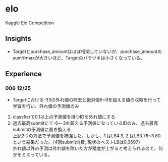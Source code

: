 # elo
Kaggle Elo Competition

## Insights
* Targetとpurchase_amountはほぼ相関していないが、purchase_amountのsumやmaxが大きいほど、Targetのバラツキは小さくなっている。


## Experience
### 006 12/25
* Targetにおける-33の外れ値の除去と絶対値6~9を超える値の収縮を行って学習を行い、外れ値の予測値のみ  
1. classfierで0.1以上の予測値を持つIDを外れ値にする  
2. 過去最高submitにて-6~-3を超える予測値になっているIDのみ、過去最高submitの予測値に置き換える  
上記2つの方法で予測値を補強した。しかし、1.はLB4.3, 2.はLB3.76~3.80という結果だった。（4回submit消費, 現状のベストLBは0.3697）  
外れ値以外の予測は外れ値を除いた方が精度が上がると考えられるので、何かをミスっている。  

### 
